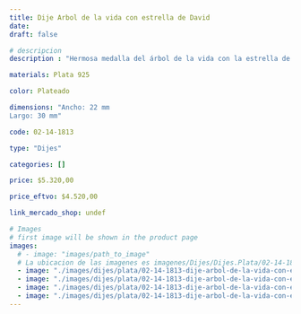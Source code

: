 ```yaml
---
title: Dije Arbol de la vida con estrella de David
date: 
draft: false

# descripcion
description : "Hermosa medalla del árbol de la vida con la estrella de David. Significado: tuvo en origen un sentido mágico: se colgaba en las paredes para ahuyentar a los malos espíritus, y los alquimistas la usaban para representar la conexión entre cielo y tierra. Para los más religiosos, dicen que otorgan un acercamiento más íntimo con Dios. El árbol de la vida simboliza el vínculo, la unión y la familia, el crecimiento personal y la fortaleza."

materials: Plata 925

color: Plateado

dimensions: "Ancho: 22 mm 
Largo: 30 mm"

code: 02-14-1813

type: "Dijes"

categories: []

price: $5.320,00

price_eftvo: $4.520,00

link_mercado_shop: undef

# Images
# first image will be shown in the product page
images:
  # - image: "images/path_to_image"
  # La ubicacion de las imagenes es imagenes/Dijes/Dijes.Plata/02-14-1813-dije-arbol-de-la-vida-con-estrella-de-david
  - image: "./images/dijes/plata/02-14-1813-dije-arbol-de-la-vida-con-estrella-de-david_a.jpg"
  - image: "./images/dijes/plata/02-14-1813-dije-arbol-de-la-vida-con-estrella-de-david_b.jpg"
  - image: "./images/dijes/plata/02-14-1813-dije-arbol-de-la-vida-con-estrella-de-david_c.jpg"
  - image: "./images/dijes/plata/02-14-1813-dije-arbol-de-la-vida-con-estrella-de-david_d.jpg"
---
```

